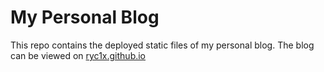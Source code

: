 # My Personal Blog

This repo contains the deployed static files of my personal blog. The blog can be viewed on [ryc1x.github.io](https://ryc1x.github.io/about/)